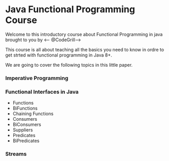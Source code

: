 # Java Functional Programming Course

Welcome to this introductory course about Functional Programming in java brought to you by <-- @CodeGrill-->

This course is all about teaching all the basics you need to know in ordre to get strted with functional programming in Java 8+. 

We are going to cover the following topics in this little paper.

### Imperative Programming

### Functional Interfaces in Java
* Functions
* BiFunctions
* Chaining Functions
* Consumers
* BiConsumers
* Suppliers
* Predicates
* BiPredicates

### Streams